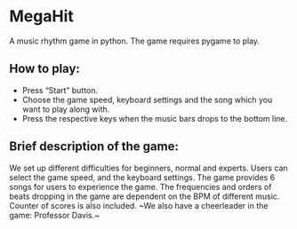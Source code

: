 # MegaHit
A music rhythm game in python.
The game requires pygame to play.
## How to play: 
- Press “Start” button.
- Choose the game speed, keyboard settings and the song which you want to play along with.
- Press the respective keys when the music bars drops to the bottom line.
## Brief description of the game:
We set up different difficulties for beginners, normal and experts.
Users can select the game speed, and the keyboard settings.
The game provides 6 songs for users to experience the game.
The frequencies and orders of beats dropping in the game are dependent on the BPM of different music.
Counter of scores is also included.
~We also have a cheerleader in the game: Professor Davis.~